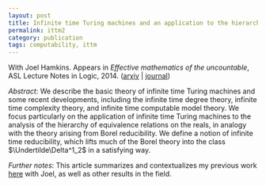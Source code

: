 ```yaml
---
layout: post
title: Infinite time Turing machines and an application to the hierarchy of equivalence relations on the reals
permalink: ittm2
category: publication
tags: computability, ittm
---
```


With Joel Hamkins. Appears in *Effective mathematics of the uncountable*, ASL Lecture Notes in Logic, 2014.  ([ar&chi;iv](http://arxiv.org/abs/1101.1864) \| [journal](http://dx.doi.org/10.1017/CBO9781139028592.004))<!--more-->

*Abstract*: We describe the basic theory of infinite time Turing machines and some recent developments, including the infinite time degree theory, infinite time complexity theory, and infinite time computable model theory.  We focus particularly on the application of infinite time Turing machines to the analysis of the hierarchy of equivalence relations on the reals, in analogy with the theory arising from Borel reducibility.  We define a notion of infinite time reducibility, which lifts much of the Borel theory into the class $\Undertilde\Delta^1_2$ in a satisfying way.

*Further notes*: This article summarizes and contextualizes my previous work [here](/ittm) with Joel, as well as other results in the field.
